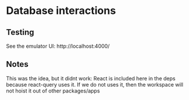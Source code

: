 # Database interactions

## Testing

See the emulator UI: http://localhost:4000/

## Notes

This was the idea, but it didnt work:
React is included here in the deps because react-query uses it. If we do not uses it, then the workspace will not hoist it out of other packages/apps
